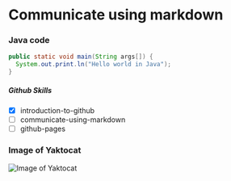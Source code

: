 # Communicate using markdown
### Java code
``` java
public static void main(String args[]) {
  System.out.print.ln("Hello world in Java");
}
```
##### Github Skills
- [x] introduction-to-github
- [ ] communicate-using-markdown
- [ ] github-pages
### Image of Yaktocat
![Image of Yaktocat](https://octodex.github.com/images/yaktocat.png)


